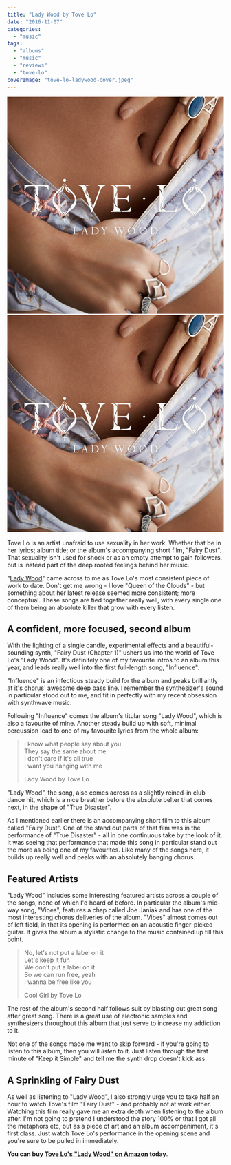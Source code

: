 ```yaml
---
title: "Lady Wood by Tove Lo"
date: "2016-11-07"
categories: 
  - "music"
tags: 
  - "albums"
  - "music"
  - "reviews"
  - "tove-lo"
coverImage: "tove-lo-ladywood-cover.jpeg"
---
```


[![](images/tove-lo-ladywood-cover.jpeg)](images/tove-lo-ladywood-cover.jpeg)
[![](images/tove-lo-ladywood-cover.jpeg)](images/tove-lo-ladywood-cover.jpeg)

Tove Lo is an artist unafraid to use sexuality in her work. Whether that be in her lyrics; album title; or the album's accompanying short film, "Fairy Dust". That sexuality isn't used for shock or as an empty attempt to gain followers, but is instead part of the deep rooted feelings behind her music.

"[Lady Wood](http://amzn.to/2faDFiH)" came across to me as Tove Lo's most consistent piece of work to date. Don't get me wrong - I love "Queen of the Clouds" - but something about her latest release seemed more consistent; more conceptual. These songs are tied together really well, with every single one of them being an absolute killer that grow with every listen.

## A confident, more focused, second album

With the lighting of a single candle, experimental effects and a beautiful-sounding synth, "Fairy Dust (Chapter 1)" ushers us into the world of Tove Lo's "Lady Wood". It's definitely one of my favourite intros to an album this year, and leads really well into the first full-length song, "Influence".

"Influence" is an infectious steady build for the album and peaks brilliantly at it's chorus' awesome deep bass line. I remember the synthesizer's sound in particular stood out to me, and fit in perfectly with my recent obsession with synthwave music.

Following "Influence" comes the album's titular song "Lady Wood", which is also a favourite of mine. Another steady build up with soft, minimal percussion lead to one of my favourite lyrics from the whole album:

> I know what people say about you  
> They say the same about me  
> I don't care if it's all true  
> I want you hanging with me
> 
> Lady Wood by Tove Lo

"Lady Wood", the song, also comes across as a slightly reined-in club dance hit, which is a nice breather before the absolute belter that comes next, in the shape of "True Disaster".

As I mentioned earlier there is an accompanying short film to this album called "Fairy Dust". One of the stand out parts of that film was in the performance of "True Disaster" - all in one continuous take by the look of it. It was seeing that performance that made this song in particular stand out the more as being one of my favourites. Like many of the songs here, it builds up really well and peaks with an absolutely banging chorus.

## Featured Artists

"Lady Wood" includes some interesting featured artists across a couple of the songs, none of which I'd heard of before. In particular the album's mid-way song, "Vibes", features a chap called Joe Janiak and has one of the most interesting chorus deliveries of the album. "Vibes" almost comes out of left field, in that its opening is performed on an acoustic finger-picked guitar. It gives the album a stylistic change to the music contained up till this point.

> No, let's not put a label on it  
> Let's keep it fun  
> We don't put a label on it  
> So we can run free, yeah  
> I wanna be free like you
> 
> Cool Girl by Tove Lo

The rest of the album's second half follows suit by blasting out great song after great song. There is a great use of electronic samples and synthesizers throughout this album that just serve to increase my addiction to it.

Not one of the songs made me want to skip forward - if you're going to listen to this album, then you will _listen_ to it. Just listen through the first minute of "Keep it Simple" and tell me the synth drop doesn't kick ass.

## A Sprinkling of Fairy Dust

As well as listening to "Lady Wood", I also strongly urge you to take half an hour to watch Tove's film "Fairy Dust" - and probably not at work either. Watching this film really gave me an extra depth when listening to the album after. I'm not going to pretend I understood the story 100% or that I got all the metaphors etc, but as a piece of art and an album accompaniment, it's first class. Just watch Tove Lo's performance in the opening scene and you're sure to be pulled in immediately.

**You can buy [Tove Lo's "Lady Wood" on Amazon](http://amzn.to/2faDFiH) today**.
